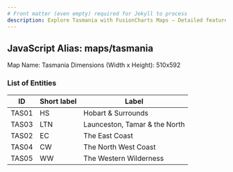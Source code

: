 ```yaml
---
# Front matter (even empty) required for Jekyll to process
description: Explore Tasmania with FusionCharts Maps – Detailed features for seamless integration. Try now & enhance your data visualization today! 
---
```


## JavaScript Alias: maps/tasmania

Map Name: Tasmania
Dimensions (Width x Height): 510x592





### List of Entities

ID | Short label | Label
---|---|---|
TAS01|HS|Hobart & Surrounds
TAS03|LTN|Launceston, Tamar & the North
TAS02|EC|The East Coast
TAS04|CW|The North West Coast
TAS05|WW|The Western Wilderness